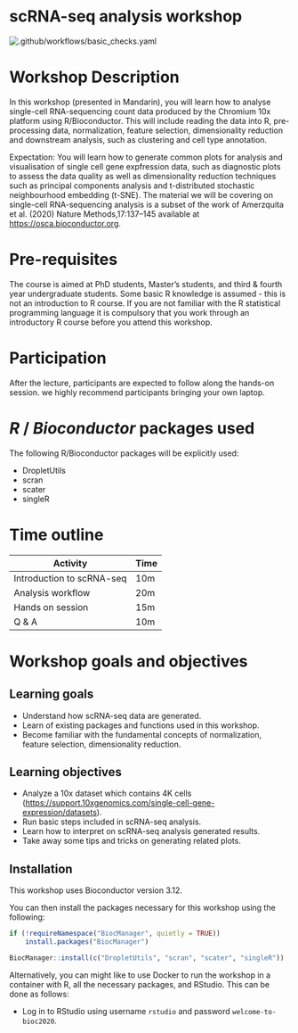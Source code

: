 # scRNA-seq analysis workshop

![.github/workflows/basic_checks.yaml](https://github.com/YOU-k/scRNA-seq-workshop/workflows/.github/workflows/basic_checks.yaml/badge.svg)

# Workshop Description

In this workshop (presented in Mandarin), you will learn how to analyse single-cell RNA-sequencing count data produced by the Chromium 10x platform using R/Bioconductor. This will include reading the data into R, pre-processing data, normalization, feature selection, dimensionality reduction and downstream analysis, such as clustering and cell type annotation. 

Expectation: You will learn how to generate common plots for analysis and visualisation of single cell gene expfression data, such as diagnostic plots to assess the data quality as well as dimensionality reduction techniques such as principal components analysis and t-distributed stochastic neighbourhood embedding (t-SNE). The material we will be covering on single-cell RNA-sequencing analysis is a subset of the work of Amerzquita et al. (2020) Nature Methods,17:137–145 available at https://osca.bioconductor.org. 

# Pre-requisites 

The course is aimed at PhD students, Master’s students, and third & fourth year undergraduate students. Some basic R knowledge is assumed - this is not an introduction to R course. If you are not familiar with the R statistical programming language it is compulsory that you work through an introductory R course before you attend this workshop.


# Participation

After the lecture, participants are expected to follow along the hands-on session. we highly recommend participants bringing your own laptop.

# _R_ / _Bioconductor_ packages used

The following R/Bioconductor packages will be explicitly used: 

* DropletUtils
* scran
* scater
* singleR

# Time outline

| Activity                         | Time |
|----------------------------------|------|
| Introduction to scRNA-seq        | 10m  |
| Analysis workflow                | 20m  |
| Hands on session                 | 15m  |
| Q & A                            | 10m  |

# Workshop goals and objectives

## Learning goals

 - Understand how scRNA-seq data are generated.
 - Learn of existing packages and functions used in this workshop. 
 - Become familiar with the fundamental concepts of normalization, feature selection, dimensionality reduction.

## Learning objectives

 - Analyze a 10x dataset which contains 4K cells (https://support.10xgenomics.com/single-cell-gene-expression/datasets). 
 - Run basic steps included in scRNA-seq analysis.
 - Learn how to interpret on scRNA-seq analysis generated results.
 - Take away some tips and tricks on generating related plots.

 ## Installation

This workshop uses Bioconductor version 3.12. 

You can then install the packages necessary for this workshop using the
following:

``` r
if (!requireNamespace("BiocManager", quietly = TRUE))
    install.packages("BiocManager")

BiocManager::install(c("DropletUtils", "scran", "scater", "singleR"))
```

Alternatively, you can might like to use Docker to run the workshop in a
container with R, all the necessary packages, and RStudio. This can be
done as follows:

  - Log in to RStudio using username
    `rstudio` and password `welcome-to-bioc2020`.

